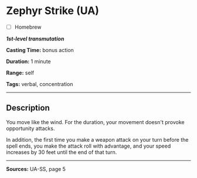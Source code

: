 # Zephyr Strike (UA)

- [ ] Homebrew

***1st-level transmutation***

**Casting Time:** bonus action

**Duration:** 1 minute

**Range:** self

**Tags:** verbal, concentration

---

## Description
You move like the wind.
For the duration, your movement doesn't provoke opportunity attacks.

In addition, the first time you make a weapon attack on your turn before the spell ends, you make the attack roll with advantage, and your speed increases by 30 feet until the end of that turn.

---

**Sources:** UA-SS, page 5

